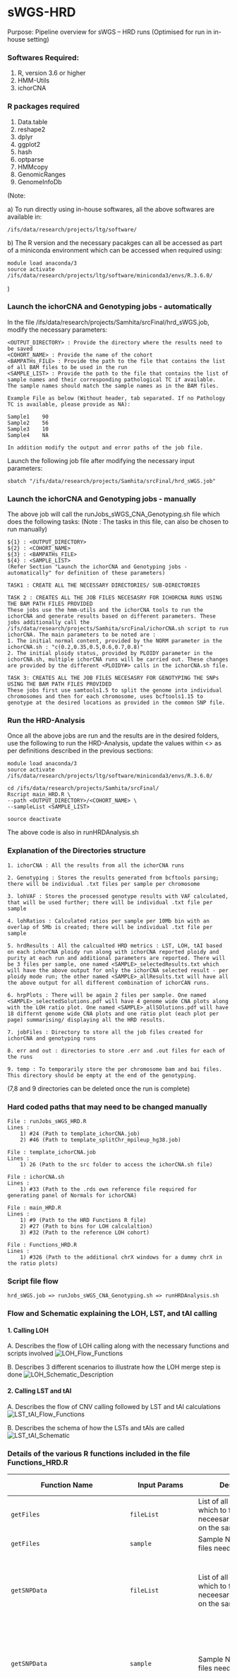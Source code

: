 # sWGS-HRD

Purpose: Pipeline overview for sWGS – HRD runs
(Optimised for run in in-house setting)

### Softwares Required:
1. R, version 3.6 or higher
2. HMM-Utils
3. ichorCNA

### R packages required
1. Data.table
2. reshape2
3. dplyr
4. ggplot2
5. hash
6. optparse
7. HMMcopy
8. GenomicRanges
9. GenomeInfoDb

(Note:

a) To run directly using in-house softwares, all the above softwares are available in:

    /ifs/data/research/projects/ltg/software/
    
b) The R version and the necessary pacakges can all be accessed as part of a miniconda environment which can be accessed when required using: 

    module load anaconda/3
    source activate /ifs/data/research/projects/ltg/software/miniconda3/envs/R.3.6.0/
)

### Launch the ichorCNA and Genotyping jobs - automatically
In the file /ifs/data/research/projects/Samhita/srcFinal/hrd_sWGS.job, modify the necessary parameters:

    <OUTPUT_DIRECTORY> : Provide the directory where the results need to be saved
    <COHORT_NAME> : Provide the name of the cohort 
    <BAMPATHs_FILE> : Provide the path to the file that contains the list of all BAM files to be used in the run
    <SAMPLE_LIST> : Provide the path to the file that contains the list of sample names and their corresponding pathological TC if available. 
    The sample names should match the sample names as in the BAM files. 
    
    Example File as below (Without header, tab separated. If no Pathology TC is available, please provide as NA):

    Sample1    90
    Sample2    56
    Sample3    10
    Sample4    NA
    
    In addition modify the output and error paths of the job file.

Launch the following job file after modifying the necessary input parameters:

    sbatch "/ifs/data/research/projects/Samhita/srcFinal/hrd_sWGS.job"

### Launch the ichorCNA and Genotyping jobs - manually
The above job will call the runJobs_sWGS_CNA_Genotyping.sh file which does the following tasks:
(Note : The tasks in this file, can also be chosen to run manually)

    ${1} : <OUTPUT_DIRECTORY>
    ${2} : <COHORT_NAME>
    ${3} : <BAMPATHs_FILE>
    ${4} : <SAMPLE_LIST>
    (Refer Section "Launch the ichorCNA and Genotyping jobs - automatically" for definition of these parameters)
    
    TASK1 : CREATE ALL THE NECESSARY DIRECTORIES/ SUB-DIRECTORIES

    TASK 2 : CREATES ALL THE JOB FILES NECESASRY FOR ICHORCNA RUNS USING THE BAM PATH FILES PROVIDED
    These jobs use the hmm-utils and the ichorCNA tools to run the ichorCNA and generate results based on different parameters. These jobs additionally call the /ifs/data/research/projects/Samhita/srcFinal/ichorCNA.sh script to run ichorCNA. The main parameters to be noted are : 
    1. The initial normal content, provided by the NORM parameter in the ichorCNA.sh : "c(0.2,0.35,0.5,0.6,0.7,0.8)"
    2. The initial ploidy status, provided by PLOIDY parameter in the ichorCNA.sh, multiple ichorCNA runs will be carried out. These changes are provided by the different <PLOIDY#> calls in the ichorCNA.sh file.
    
    TASK 3: CREATES ALL THE JOB FILES NECESASRY FOR GENOTYPING THE SNPs USING THE BAM PATH FILES PROVIDED
    These jobs first use samtools1.5 to split the genome into individual chromosomes and then for each chromosome, uses bcftools1.15 to genotype at the desired locations as provided in the common SNP file. 
    
### Run the HRD-Analysis
Once all the above jobs are run and the results are in the desired folders, use the following to run the HRD-Analysis, update the values within <> as per definitions described in the previous sections:
    
    module load anaconda/3
    source activate /ifs/data/research/projects/ltg/software/miniconda3/envs/R.3.6.0/

    cd /ifs/data/research/projects/Samhita/srcFinal/
    Rscript main_HRD.R \
    --path <OUTPUT_DIRECTORY>/<COHORT_NAME> \
    --sampleList <SAMPLE_LIST>

    source deactivate

The above code is also in runHRDAnalysis.sh

### Explanation of the Directories structure

    1. ichorCNA : All the results from all the ichorCNA runs
    
    2. Genotyping : Stores the results generated from bcftools parsing; there will be individual .txt files per sample per chromosome

    3. lohVAF : Stores the processed genotype results with VAF calculated, that will be used further; there will be individual .txt file per sample

    4. lohRatios : Calculated ratios per sample per 10Mb bin with an overlap of 5Mb is created; there will be individual .txt file per sample

    5. hrdResults : All the calcualted HRD metrics : LST, LOH, tAI based on each ichorCNA ploidy run along with ichorCNA reported ploidy and purity at each run and additional parameters are reported. There will be 3 files per sample, one named <SAMPLE>_selectedResults.txt which will have the above output for only the ichorCNA selected result - per ploidy mode run; the other named <SAMPLE>_allResults.txt will have all the above output for all different combination of ichorCAN runs.

    6. hrpPlots : There will be again 2 files per sample. One named <SAMPLE>_selectedSolutions.pdf will have 4 genome wide CNA plots along with the LOH ratio plot. One named <SAMPLE>_allSOlutions.pdf will have 18 differnt genome wide CNA plots and one ratio plot (each plot per page) summarising/ displaying all the HRD results.

    7. jobFiles : Directory to store all the job files created for ichorCNA and genotyping runs

    8. err and out : directories to store .err and .out files for each of the runs

    9. temp : To temporarily store the per chromosome bam and bai files. This directory should be empty at the end of the genotyping.

(7,8 and 9 directories can be deleted once the run is complete)

### Hard coded paths that may need to be changed manually

    File : runJobs_sWGS_HRD.R
    Lines :
        1) #24 (Path to template_ichorCNA.job)
        2) #46 (Path to template_splitChr_mpileup_hg38.job)

    File : template_ichorCNA.job
    Lines :
        1) 26 (Path to the src folder to access the ichorCNA.sh file)
        
    File : ichorCNA.sh
    Lines :
        1) #33 (Path to the .rds own reference file required for generating panel of Normals for ichorCNA)
    
    File : main_HRD.R
    Lines : 
        1) #9 (Path to the HRD Functions R file) 
        2) #27 (Path to bins for LOH calculaltion)
        3) #32 (Path to the reference LOH cohort)
        
    File : Functions_HRD.R
    Lines :
        1) #326 (Path to the additional chrX windows for a dummy chrX in the ratio plots)

### Script file flow

    hrd_sWGS.job => runJobs_sWGS_CNA_Genotyping.sh => runHRDAnalysis.sh

### Flow and Schematic explaining the LOH, LST, and tAI calling
#### 1. Calling LOH
A. Describes the flow of LOH calling along with the necessary functions and scripts involved
![LOH_Flow_Functions](https://github.com/samhitapn/sWGS-HRD/blob/main/LOH_Flow_Functions.png)

B. Describes 3 different scenarios to illustrate how the LOH merge step is done
![LOH_Schematic_Description](https://github.com/samhitapn/sWGS-HRD/assets/26872279/a5804359-b7ff-4148-a07c-dd4095871663)

#### 2. Calling LST and tAI
A. Describes the flow of CNV calling followed by LST and tAI calculations
![LST_tAI_Flow_Functions](https://github.com/samhitapn/sWGS-HRD/assets/26872279/3521b745-f31b-4f79-8dd3-297a2c1eab30)

B. Describes the schema of how the LSTs and tAIs are called
![LST_tAI_Schematic](https://github.com/samhitapn/sWGS-HRD/assets/26872279/ad3a961c-c9e6-4ab8-b640-99613c6a436f)

### Details of the various R functions included in the file Functions_HRD.R

| Function Name  | Input Params | Description | Return Value |
| ------------- | ------------- | ------------- | ------------- |
| `getFiles`  | `fileList` | List of all the files from which to filter the neceesary files based on the sample name | Selected list of files |
| `getFiles`  | `sample` | Sample Name whose files need to be filtered | Selected list of files | 
| `getSNPData`  | `fileList` | List of all the files from which to filter the neceesary files based on the sample name | Resulting SNP data extracted from the genotyped files, with the ALT_VAF |
| `getSNPData`  | `sample` | Sample Name whose files need to be filtered | Resulting SNP data extracted from the genotyped files, with the ALT_VAF |
| `getRatios` | `data` | SNP Data | Data Table with per bin details of number of SNPs and the resulting ratios |
| `getRatios` | `x` | Bin Definitions | Data Table with per bin details of number of SNPs and the resulting ratios |
| `getRatios` | `s` | VAF lower limit between which the selected SNPs need to be counted | Data Table with per bin details of number of SNPs and the resulting ratios |
| `getRatios` | `s` | VAF lower limit between which the selected SNPs need to be counted | Data Table with per bin details of number of SNPs and the resulting ratios |
| `getLogCohort_ratio` | `ratios` | The ratios data as resulted from the getRatios function for the whole cohort, including the reference cohort | Data table with cohort wise ratio calculations |
| `getLOHColumns` | `data` | The cohort wise calculated data as resulted from getLogCohort_ratio function | Data table with cohort wise ratio calculations and the individual bins marked as LOH or Non-LOH |
| `getMergedGroups` | `data` | Ratio data marked with cohort wise metrics and the bin-wise LOH status | Data table with individual bins merged to call LOH segments |
| `getCummulativeCounts` | `data` | The merged data table with LOH segment calls | Number of HRD-LOH present in the sample |
| `getCummulativeCounts` | `limit` | Lower limit defined for the HRD-LOH definition; default = 15 | Data table with sample and number of HRD-LOH |
| `getLST` | `data` | ichorCNA bin wise output data with columns (sample, chr, start, end and copy number); excluding X chromosome | Data table with sample and number of LSTs |
| `gettAI` | `data` | ichorCNA segment wise output data with columns (sample, chr, start, end and copy number); excluding X chromosome | Data table with sample and number of tAIs |
| `getHRDScore` | `bins` | ichorCNA bin wise data | Data table with sample, number of LSTs, number of tAIs, number of HRD-LOH and total HRD-score (addition of all three) |
| `getHRDScore` | `cna` | ichorCNA segment wise data | Data table with sample, number of LSTs, number of tAIs, number of HRD-LOH and total HRD-score (addition of all three) |
| `getHRDScore` | `hrdLOH` | Data table with sample and number of HRD-LOH | Data table with sample, number of LSTs, number of tAIs, number of HRD-LOH and total HRD-score (addition of all three) |
| `getHRDScore` | `sample` | Sample name | Data table with sample, number of LSTs, number of tAIs, number of HRD-LOH and total HRD-score (addition of all three) |
| `getSelectedSol_HRDPlots` | `rData` | Respective .RData file from the ichorCNA output | Returns the CNV plot with LOH segments highlighted |
| `getSelectedSol_HRDPlots` | `sName` | Sample name | Returns the CNV plot with LOH segments highlighted |
| `getSelectedSol_HRDPlots` | `mergedLOH` | Data table with LOH segment calls | Returns the CNV plot with LOH segments highlighted |
| `getSelectedSol_HRDPlots` | `hrdLOH` | Data table with sample and number of HRD-LOH | Returns the CNV plot with LOH segments highlighted |
| `getSelectedSol_HRDPlots` | `patTC` | Pathological Tumour Content if provided; default NA | Returns the CNV plot with LOH segments highlighted |
| `getSelectedSol_HRDPlots` | `mode` | ichorCNA ploidy run mode. One of [c(2),c(3),c(4),c(2,3,4)] | Returns the CNV plot with LOH segments highlighted |
| `getSelectedSol_HRDPlots` | `resDir` | Output directory to store the tabulated results | Returns the CNV plot with LOH segments highlighted |
| `getAllSol_HRDPlots` | `rData` | Respective .RData file from the ichorCNA output | Returns the CNV plot with LOH segments highlighted |
| `getAllSol_HRDPlots` | `sName` | Sample name | Returns the CNV plot with LOH segments highlighted |
| `getAllSol_HRDPlots` | `mergedLOH` | Data table with LOH segment calls | Returns the CNV plot with LOH segments highlighted |
| `getAllSol_HRDPlots` | `hrdLOH` | Data table with sample and number of HRD-LOH | Returns the CNV plot with LOH segments highlighted |
| `getAllSol_HRDPlots` | `patTC` | Pathological Tumour Content if provided; default NA | Returns the CNV plot with LOH segments highlighted |
| `getAllSol_HRDPlots` | `resDir` | Output directory to store the tabulated results | Returns the CNV plot with LOH segments highlighted |
| `writeHRDResults` | `sName` | Sample name | Writes the output to a file (selected solution or all solutions): includes HRD and ichorCNA metrics |
| `writeHRDResults` | `results` | ichorCNA run output parameters | Writes the output to a file (selected solution or all solutions): includes HRD and ichorCNA metrics |
| `writeHRDResults` | `hrdScore` | Data table with sample, number of LSTs, number of tAIs, number of HRD-LOH and total HRD-score (addition of all three) | Writes the output to a file (selected solution or all solutions): includes HRD and ichorCNA metrics |
| `writeHRDResults` | `patTC` | Pathological Tumour Content if provided; default NA | Writes the output to a file (selected solution or all solutions): includes HRD and ichorCNA metrics |
| `writeHRDResults` | `mode` | ichorCNA ploidy run mode. One of [c(2),c(3),c(4),c(2,3,4)]; Default = NA | Writes the output to a file (selected solution or all solutions): includes HRD and ichorCNA metrics |
| `writeHRDResults` | `selected` | File mode if it contains the results of selected results of ichorCNA or all; default = "All" | Writes the output to a file (selected solution or all solutions): includes HRD and ichorCNA metrics |
| `writeHRDResults` | `outDir` | Output directory to store the tabulated results | Writes the output to a file (selected solution or all solutions): includes HRD and ichorCNA metrics |
| `plotHRDSolutions` | `sample` | Sample name | No return value; saves the plots and tabulated results at their respective locations |
| `plotHRDSolutions` | `rDataFileList_all` | List of all RData files in the cohort run at the initial ploidy mode : c(2,3,4) | No return value; saves the plots and tabulated results at their respective locations |
| `plotHRDSolutions` | `rDataFileList_2` | List of all RData files in the cohort run at the initial ploidy mode : c(2) | No return value; saves the plots and tabulated results at their respective locations |
| `plotHRDSolutions` | `rDataFileList_3` | List of all RData files in the cohort run at the initial ploidy mode : c(3) | No return value; saves the plots and tabulated results at their respective locations |
| `plotHRDSolutions` | `rDataFileList_4` | List of all RData files in the cohort run at the initial ploidy mode : c(4) | No return value; saves the plots and tabulated results at their respective locations |
| `plotHRDSolutions` | `patTC` | Pathological Tumour Content if provided; default NA | No return value; saves the plots and tabulated results at their respective locations |
| `plotHRDSolutions` | `lohCalls_bins` | LOH cohort wise bin out data table | No return value; saves the plots and tabulated results at their respective locations |
| `plotHRDSolutions` | `outDir` | Output directory to store the plots and results | No return value; saves the plots and tabulated results at their respective locations |
| `getCNVPlot_seg_bin_altSolutions` | `data` | ichorCNA CNA data/ segment data | Return the CNV plot with LOH segments highlighted  |
| `getCNVPlot_seg_bin_altSolutions` | `cnvBins` | ichorCNA bin wise data | Return the CNV plot with LOH segments highlighted |
| `getCNVPlot_seg_bin_altSolutions` | `results` | The ichorCNA parametric output | Return the CNV plot with LOH segments highlighted |
| `getCNVPlot_seg_bin_altSolutions` | `hrdScore` | Data table with sample, number of LSTs, number of tAIs, number of HRD-LOH and total HRD-score (addition of all three) | Return the CNV plot with LOH segments highlighted |
| `getCNVPlot_seg_bin_altSolutions` | `patTC` | Pathological Tumour Content if provided; default NA | Return the LOH-ratio plot with LOH segments highlighted |
| `getCNVPlot_seg_bin_altSolutions` | `lohSegData` | LOH cohort wise bin out data table |  Return the LOH-ratio plot with LOH segments highlighted |
| `getCNVPlot_seg_bin_altSolutions` | `selected` | File mode if it contains the results of selected results of ichorCNA or all |  Return the LOH-ratio plot with LOH segments highlighted |
| `getRatioPlot` | `data` |  Data Table with per bin details of number of SNPs and the resulting ratios | Return the LOH-ratio plot with LOH segments highlighted  |
| `getRatioPlot` | `extra` | Any extra information to be added to the title of the plot; default = "" |  Return the LOH-ratio plot with LOH segments highlighted |
| `getRatioPlot` | `segData` | LOH cohort wise bin out data table  |  Return the LOH-ratio plot with LOH segments highlighted |
| `getRatioPlot` | `hrdScore` | Data table with sample, number of LSTs, number of tAIs, number of HRD-LOH and total HRD-score (addition of all three) |  Return the LOH-ratio plot with LOH segments highlighted |
| `getRatioPlot` | `patTC` | Pathological Tumour Content if provided; default NA |  Return the LOH-ratio plot with LOH segments highlighted |
| `getRatioPlot` | `selected` | File mode if it contains the results of selected results of ichorCNA or all |  Return the LOH-ratio plot with LOH segments highlighted |







